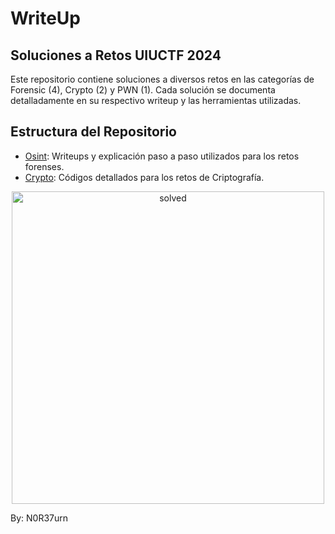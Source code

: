 # WriteUp 
## Soluciones a Retos UIUCTF 2024

Este repositorio contiene soluciones a diversos retos en las categorías de Forensic (4), Crypto (2) y PWN (1). Cada solución se documenta detalladamente en su respectivo writeup y las herramientas utilizadas.

## Estructura del Repositorio

- [Osint](/UIUCTF%202024/OSINT): Writeups y explicación paso a paso utilizados para los retos forenses.
- [Crypto](/UIUCTF%202024/Crypto): Códigos detallados para los retos de Criptografía.

<p align="center">
  <img src="../OSINT/assets/3xVUFPXDJR.png" width="500" alt="solved">
</p>


By: N0R37urn
